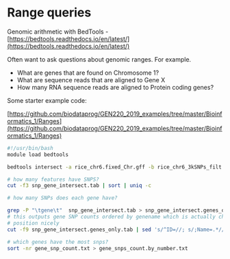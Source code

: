 # Range queries

Genomic arithmetic with BedTools - [https://bedtools.readthedocs.io/en/latest/](https://bedtools.readthedocs.io/en/latest/)

Often want to ask questions about genomic ranges. For example.

* What are genes that are found on Chromosome 1?
* What are sequence reads that are aligned to Gene X
* How many RNA sequence reads are aligned to Protein coding genes?


Some starter example code:

[https://github.com/biodataprog/GEN220_2019_examples/tree/master/Bioinformatics_1/Ranges](https://github.com/biodataprog/GEN220_2019_examples/tree/master/Bioinformatics_1/Ranges)

```bash
#!/usr/bin/bash
module load bedtools

bedtools intersect -a rice_chr6.fixed_Chr.gff -b rice_chr6_3kSNPs_filt.bed -wo > snp_gene_intersect.tab

# how many features have SNPS?
cut -f3 snp_gene_intersect.tab | sort | uniq -c

# how many SNPs does each gene have?

grep -P "\tgene\t"  snp_gene_intersect.tab > snp_gene_intersect.genes_only.tab
# this outputs gene SNP counts ordered by genename which is actually chromosome
# position nicely
cut -f9 snp_gene_intersect.genes_only.tab | sed 's/^ID=//; s/;Name=.*//' | sort | uniq -c > gene_snp_count.txt

# which genes have the most snps?
sort -nr gene_snp_count.txt > gene_snps_count.by_number.txt
```
